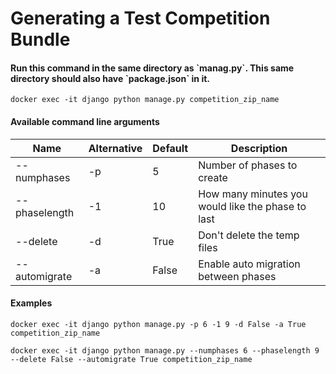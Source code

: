 # Generating a Test Competition Bundle

<h4>Run this command in the same directory as `manag.py`. This same directory should also have `package.json` in it.</h4>

`docker exec -it django python manage.py competition_zip_name`

<h4>Available command line arguments</h4>

| Name | Alternative | Default | Description |
| --- | --- | --- | --- |
| --numphases | -p | 5 | Number of phases to create |
| --phaselength | -1 | 10 | How many minutes you would like the phase to last
| --delete | -d | True | Don't delete the temp files |
| --automigrate | -a | False | Enable auto migration between phases |

<h4>Examples</h4>

`docker exec -it django python manage.py -p 6 -1 9 -d False -a True competition_zip_name`

`docker exec -it django python manage.py --numphases 6 --phaselength 9 --delete False --automigrate True competition_zip_name`

